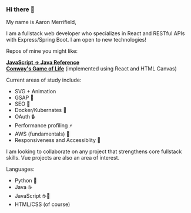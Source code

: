 ### Hi there 👋

<!--
**Aaroneld/Aaroneld** is a ✨ _special_ ✨ repository because its `README.md` (this file) appears on your GitHub profile.

Here are some ideas to get you started:

- 🔭 I’m currently working on ...
- 🌱 I’m currently learning ...
- 👯 I’m looking to collaborate on ...
- 🤔 I’m looking for help with ...
- 💬 Ask me about ...
- 📫 How to reach me: ...
- 😄 Pronouns: ...
- ⚡ Fun fact: ...
-->

My name is Aaron Merrifield,

I am a fullstack web developer who specializes in React and RESTful APIs with Express/Spring Boot. I am open to new technologies!

Repos of mine you might like:

**[JavaScript -> Java Reference](https://github.com/Aaroneld/JavaReference)</br>
[Conway's Game of Life](https://github.com/Aaroneld/game-of-life)** (implemented using React and HTML Canvas)

Current areas of study include:

- SVG + Animation
- GSAP :green_book:
- SEO :mag_right:
- Docker/Kubernates :whale: 
- OAuth :lock:
- Performance profiling :zap:
- AWS (fundamentals) :orange_book:
- Responsiveness and Accessiblity :eyes:

I am looking to collaborate on any project that strengthens core fullstack skills. Vue projects are also an area of interest. 

Languages:

- Python :snake:
- Java :coffee:
- JavaScript :coffee::page_with_curl:
- HTML/CSS (of course) 


